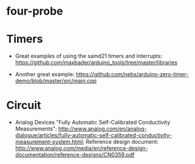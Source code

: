# four-probe

# Timers

- Great examples of using the samd21 timers and interrupts: https://github.com/maxbader/arduino_tools/tree/master/libraries

- Another great example: https://github.com/nebs/arduino-zero-timer-demo/blob/master/src/main.cpp

# Circuit

- Analog Devices "Fully Automatic Self-Calibrated Conductivity Measurements": http://www.analog.com/en/analog-dialogue/articles/fully-automatic-self-calibrated-conductivity-measurement-system.html;  Reference design document: http://www.analog.com/media/en/reference-design-documentation/reference-designs/CN0359.pdf



